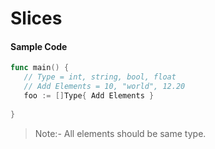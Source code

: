 # Slices 

#### Sample Code

```go
func main() {
   // Type = int, string, bool, float
   // Add Elements = 10, "world", 12.20
   foo := []Type{ Add Elements }  
   
}
```
> Note:- All elements should be same type. 
